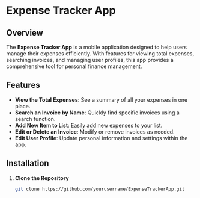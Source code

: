 # Expense Tracker App

## Overview
The **Expense Tracker App** is a mobile application designed to help users manage their expenses efficiently. With features for viewing total expenses, searching invoices, and managing user profiles, this app provides a comprehensive tool for personal finance management.

## Features

- **View the Total Expenses**: See a summary of all your expenses in one place.
- **Search an Invoice by Name**: Quickly find specific invoices using a search function.
- **Add New Item to List**: Easily add new expenses to your list.
- **Edit or Delete an Invoice**: Modify or remove invoices as needed.
- **Edit User Profile**: Update personal information and settings within the app.

## Installation

1. **Clone the Repository**

   ```bash
   git clone https://github.com/yourusername/ExpenseTrackerApp.git
